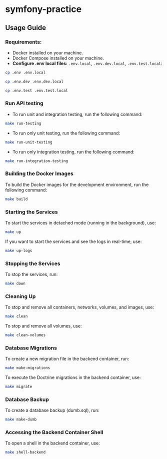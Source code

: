 # symfony-practice

## Usage Guide

### Requirements:

- Docker installed on your machine.
- Docker Compose installed on your machine.
- **Configure .env local files:** `.env.local`, `.env.dev.local`, `.env.test.local`:

```bash
cp .env .env.local
```

```bash
cp .env.dev .env.dev.local
```

```bash
cp .env.test .env.test.local
```

### Run API testing
- To run unit and integration testing, run the following command: 

```bash
make run-testing
```

- To run only unit testing, run the following command: 

```bash
make run-unit-testing
```

- To run only integration testing, run the following command: 

```bash
make run-integration-testing
```

### Building the Docker Images

To build the Docker images for the development environment, run the following command:

```bash
make build
```

### Starting the Services

To start the services in detached mode (running in the background), use:

```bash
make up
```

If you want to start the services and see the logs in real-time, use:

```bash
make up-logs
```

### Stopping the Services

To stop the services, run:

```bash
make down
```

### Cleaning Up

To stop and remove all containers, networks, volumes, and images, use:

```bash
make clean
```

To stop and remove all volumes, use:

```bash
make clean-volumes
```

### Database Migrations

To create a new migration file in the backend container, run:

```bash
make make-migrations
```

To execute the Doctrine migrations in the backend container, use:

```bash
make migrate
```

### Database Backup

To create a database backup (dumb.sql), run:

```bash
make make-dumb
```

### Accessing the Backend Container Shell

To open a shell in the backend container, use:

```bash
make shell-backend
```

